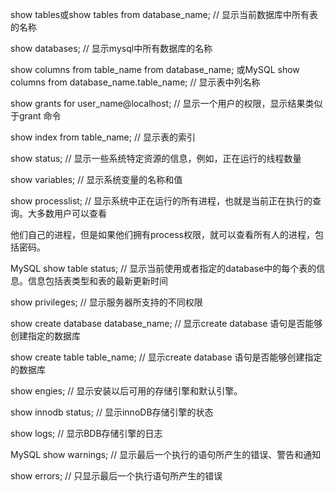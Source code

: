 show tables或show tables from database_name; // 显示当前数据库中所有表的名称

show databases; // 显示mysql中所有数据库的名称

show columns from table_name from database_name; 或MySQL show columns from database_name.table_name; // 显示表中列名称

show grants for user_name@localhost; // 显示一个用户的权限，显示结果类似于grant 命令

show index from table_name; // 显示表的索引

show status; // 显示一些系统特定资源的信息，例如，正在运行的线程数量

show variables; // 显示系统变量的名称和值

show processlist; // 显示系统中正在运行的所有进程，也就是当前正在执行的查询。大多数用户可以查看

他们自己的进程，但是如果他们拥有process权限，就可以查看所有人的进程，包括密码。

MySQL show table status; // 显示当前使用或者指定的database中的每个表的信息。信息包括表类型和表的最新更新时间

show privileges; // 显示服务器所支持的不同权限

show create database database_name; // 显示create database 语句是否能够创建指定的数据库

show create table table_name; // 显示create database 语句是否能够创建指定的数据库

show engies; // 显示安装以后可用的存储引擎和默认引擎。

show innodb status; // 显示innoDB存储引擎的状态

show logs; // 显示BDB存储引擎的日志

MySQL show warnings; // 显示最后一个执行的语句所产生的错误、警告和通知

show errors; // 只显示最后一个执行语句所产生的错误
